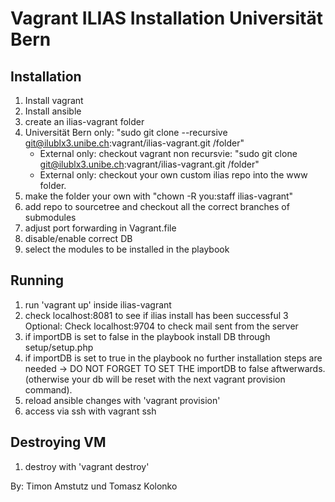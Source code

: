 # Vagrant ILIAS Installation Universität Bern



## Installation
1. Install vagrant
2. Install ansible
3. create an ilias-vagrant folder
4. Universität Bern only: "sudo git clone --recursive git@ilublx3.unibe.ch:vagrant/ilias-vagrant.git /folder"
   - External only: checkout vagrant non recursvie:  "sudo git clone git@ilublx3.unibe.ch:vagrant/ilias-vagrant.git /folder"
   - External only: checkout your own custom ilias repo into the www folder.
5. make the folder your own with "chown -R you:staff ilias-vagrant"
6. add repo to sourcetree and checkout all the correct branches of submodules
7. adjust port forwarding in Vagrant.file
8. disable/enable correct DB
9. select the modules to be installed in the playbook

## Running
1. run 'vagrant up' inside ilias-vagrant
2. check localhost:8081 to see if ilias install has been successful
3  Optional: Check localhost:9704 to check mail sent from the server
4. if importDB is set to false in the playbook install DB through setup/setup.php
5. if importDB is set to true in the playbook no further installation steps are needed
    -> DO NOT FORGET TO SET THE importDB to false aftwerwards. (otherwise your db will be reset with the next
    vagrant provision command).
6. reload ansible changes with 'vagrant provision'
7. access via ssh with vagrant ssh


## Destroying VM
1. destroy with 'vagrant destroy'

By: Timon Amstutz und Tomasz Kolonko
